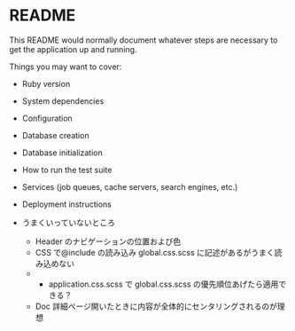 # README

This README would normally document whatever steps are necessary to get the
application up and running.

Things you may want to cover:

- Ruby version

- System dependencies

- Configuration

- Database creation

- Database initialization

- How to run the test suite

- Services (job queues, cache servers, search engines, etc.)

- Deployment instructions

- うまくいっていないところ
  - Header のナビゲーションの位置および色
  - CSS で@include の読み込み global.css.scss に記述があるがうまく読み込めない
  - - application.css.scss で global.css.scss の優先順位あげたら適用できる？
  - Doc 詳細ページ開いたときに内容が全体的にセンタリングされるのが理想

